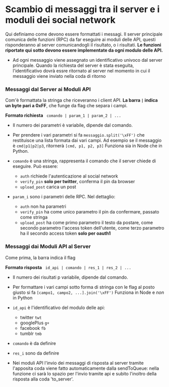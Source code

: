 
# Scambio di messaggi tra il server e i moduli dei social network
Qui definiamo come devono essere formattati i messagi.
Il server principale comunica delle funzioni (RPC) da far eseguire ai moduli delle API, questi risponderanno 
al server comunicandogli il risultato, o i risultati. __Le funzioni riportate qui sotto devono essere implementate da ogni modulo delle API.__ 
 
- Ad ogni messaggio viene assegnato un identificativo univoco dal server principale. Quando la richiesta del server è stata eseguita, 
  l'identificativo dovrà essre ritornato al server nel momento in cui il messaggio viene inviato nella coda di ritorno




### Messaggi dal Server ai Moduli API
Com'è formattata la stringa che riceveranno i client API. __La barra `|` indica un byte pari a 0xFF__, che funge da flag che separa i campi.

	
   __Formato richiesta__  `  comando | param_1 | param_2 | ...  `

 
 + Il numero dei parametri è variabile, dipende dal comando.

 + Per prendere i vari parametri si fa `messaggio.split('\xFF')` che restituisce una lista formata dai vari campi. 
   Ad esempio se il messaggio è `cmd|p1|p2|p3`, ritornerà `[cmd, p1, p2, p3]` Funziona sia in Node che in Python.



 - `comando` è una stringa, rappresenta il comando che il server chiede di eseguire. Può essere:
	- `auth` richiede l'autenticazione al social network
	- `verify_pin` __solo per twitter__, conferma il pin da browser
	- `upload_post` carica un post

 - `param_i` sono i parametri delle RPC. Nel dettaglio:
	- `auth` non ha parametri 
	- `verify_pin` ha come unico parametro il pin da confermare, passato come stringa
	- `upload_post` ha come primo parametro il testo da postare, come secondo parametro l'access token dell'utente, come terzo parametro ha il secondo access token __solo per oauth1__




### Messaggi dai Moduli API al Server
Come prima, la barra indica il flag


   __Formato risposta__  `  id_api | comando | res_1 | res_2 | ...  `


 + Il numero dei risultati p variabile, dipende dal comando.

 + Per formattare i vari campi sotto forma di stringa con le flag al posto giusto si fa
	`[campo1, campo2, ...].join('\xFF')` Funziona in Node e _non_ in Python



 - `id_api` è l'identificativo del modulo delle api:
	- twitter    `twt`
	- googlePlus `g+`
	- facebook   `fb`
	- tumblr	 `tmb`

 - `comando` è da definire

 - `res_i` sono da definire

+ Nei moduli API l'invio dei messaggi di risposta al server tramite l'apposita coda viene 
fatto automaticamente dalla sendToQueue: nella funzione ci sarà lo spazio per l'invio 
tramite api e subito l'inoltro della risposta alla coda 'to_server'.  


